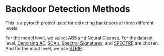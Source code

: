 # Backdoor Detection Methods

This is a pytorch project used for detecting backdoors at three different levels.

For the model level, we select [ABS](https://www.cs.purdue.edu/homes/taog/docs/CCS19.pdf) and [Neural Cleanse](https://people.cs.uchicago.edu/~ravenben/publications/pdf/backdoor-sp19.pdf). 
For the dataset level, [Denoising AE](https://arxiv.org/pdf/1908.05195.pdf), [SCAn](https://www.usenix.org/system/files/sec21-tang-di.pdf), [Spectral Signatures](https://arxiv.org/pdf/1811.00636.pdf), and [SPECTRE](https://arxiv.org/pdf/2104.11315.pdf) are chosen. 
And for the input level, we use [STRIP](https://arxiv.org/pdf/1902.06531.pdf).
